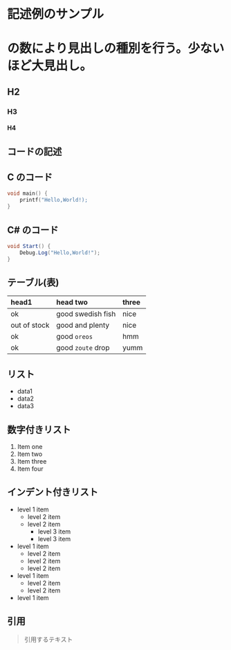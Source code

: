 # 記述例のサンプル

 # の数により見出しの種別を行う。少ないほど大見出し。

## H2

### H3

#### H4

## コードの記述
## C のコード

```c
void main() {
	printf("Hello,World!);
}

```

## C# のコード
```csharp
void Start() {
	Debug.Log("Hello,World!");
}
```

## テーブル(表)

| head1        | head two          | three |
|:-------------|:------------------|:------|
| ok           | good swedish fish | nice  |
| out of stock | good and plenty   | nice  |
| ok           | good `oreos`      | hmm   |
| ok           | good `zoute` drop | yumm  |

## リスト

* data1
* data2
* data3

## 数字付きリスト

1.  Item one
1.  Item two
1.  Item three
1.  Item four


## インデント付きリスト
- level 1 item
  - level 2 item
  - level 2 item
    - level 3 item
    - level 3 item
- level 1 item
  - level 2 item
  - level 2 item
  - level 2 item
- level 1 item
  - level 2 item
  - level 2 item
- level 1 item

## 引用
> 引用するテキスト
